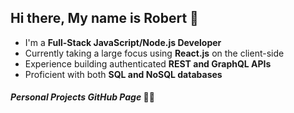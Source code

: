 ## Hi there, My name is Robert :wave:
- I'm a **Full-Stack JavaScript/Node.js Developer**
- Currently taking a large focus using **React.js** on the client-side 
- Experience building authenticated **REST and GraphQL APIs**
- Proficient with both **SQL and NoSQL databases**

#### ***Personal Projects GitHub Page*** 👨‍💻


<!--
**RobOsipo/RobOsipo** is a ✨ _special_ ✨ repository because its `README.md` (this file) appears on your GitHub profile.

Here are some ideas to get you started:

- 🔭 I’m currently working on ...
- 🌱 I’m currently learning ...
- 👯 I’m looking to collaborate on ...
- 🤔 I’m looking for help with ...
- 💬 Ask me about ...
- 📫 How to reach me: ...
- 😄 Pronouns: ...
- ⚡ Fun fact: ...
-->
